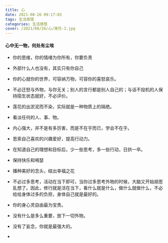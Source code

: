 ```yaml
---
title: 心
date: 2021-08-26 09:17:03
tags: 生活感悟
categories: 生活感悟
cover: /2021/08/26/心/莲花-2.jpg
---
```


#### 心中无一物，何处有尘埃

* 你的思维，你的情绪为你所有，你要负责
* 外部什么人也没有，其实只有你自己
* 你的心就你的世界，可容纳万物，可容你的喜怒哀乐。
* 不必迁怒与外物，与你无关；别人的言行都是别人自己的；与话不投机的人保持陌生状态就好，不必评价。
* 莲花的出淤泥而不染，实际就是一种物质上的隔绝。
* 看淡任何的人、事、物。
* 内心强大，并不是有多厉害，而是不在乎而已，学会不在乎。
* 思索自己喜欢的兴趣爱好，提高行动力。
* 在知道自己的理想和目标后，少一些思考，多一些行动，日拱一卒。

* 保持快乐和嘚瑟

* 播种美好的念头，结出幸福之花

* 不必过多思考，活动在当下即可，当你过多思考外物的时候，大脑又开始胡思乱想了。因此，修行就是活在当下，看什么就是什么，做什么就做什么，不必给给身体过多的负担，身体自己就是最好的。

* 你的身心灵自由最为宝贵。

* 没有什么是多么重要，放下一切外物。

* 没有了妄念，你就是最强大的。
* 
